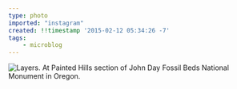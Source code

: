 ```yaml
---
type: photo
imported: "instagram"
created: !!timestamp '2015-02-12 05:34:26 -7'
tags:
    - microblog
---
```

![Layers. At Painted Hills section of John Day Fossil Beds National Monument in Oregon.](/media/images/photos/2015/02/fc6c7ad81d72c1b1b9a3d5ae94c1e991.jpg)

